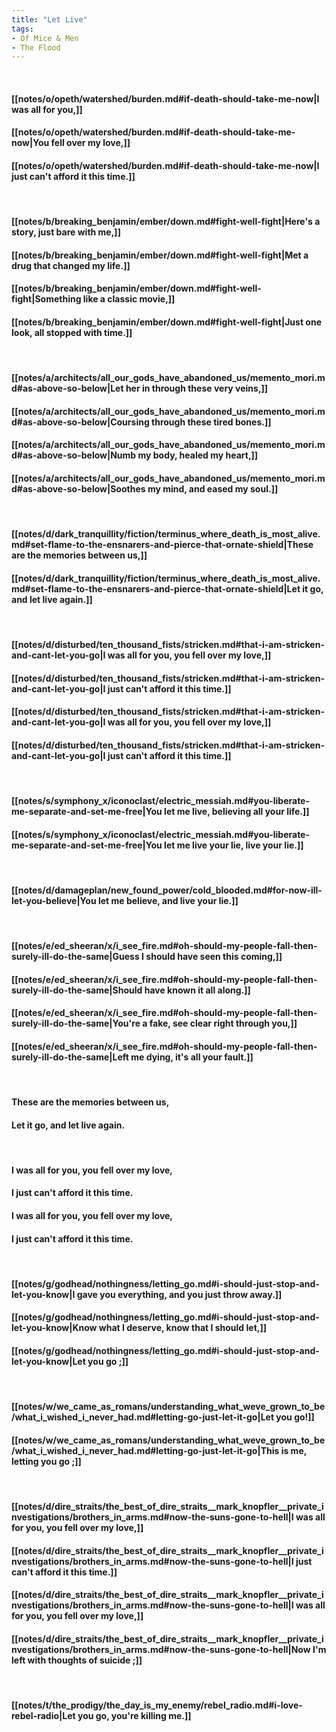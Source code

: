 ```yaml
---
title: "Let Live"
tags:
- Of Mice & Men
- The Flood
---
```

&nbsp;
#### [[notes/o/opeth/watershed/burden.md#if-death-should-take-me-now|I was all for you,]]
#### [[notes/o/opeth/watershed/burden.md#if-death-should-take-me-now|You fell over my love,]]
#### [[notes/o/opeth/watershed/burden.md#if-death-should-take-me-now|I just can't afford it this time.]]
&nbsp;
#### [[notes/b/breaking_benjamin/ember/down.md#fight-well-fight|Here's a story, just bare with me,]]
#### [[notes/b/breaking_benjamin/ember/down.md#fight-well-fight|Met a drug that changed my life.]]
#### [[notes/b/breaking_benjamin/ember/down.md#fight-well-fight|Something like a classic movie,]]
#### [[notes/b/breaking_benjamin/ember/down.md#fight-well-fight|Just one look, all stopped with time.]]
&nbsp;
#### [[notes/a/architects/all_our_gods_have_abandoned_us/memento_mori.md#as-above-so-below|Let her in through these very veins,]]
#### [[notes/a/architects/all_our_gods_have_abandoned_us/memento_mori.md#as-above-so-below|Coursing through these tired bones.]]
#### [[notes/a/architects/all_our_gods_have_abandoned_us/memento_mori.md#as-above-so-below|Numb my body, healed my heart,]]
#### [[notes/a/architects/all_our_gods_have_abandoned_us/memento_mori.md#as-above-so-below|Soothes my mind, and eased my soul.]]
&nbsp;
#### [[notes/d/dark_tranquillity/fiction/terminus_where_death_is_most_alive.md#set-flame-to-the-ensnarers-and-pierce-that-ornate-shield|These are the memories between us,]]
#### [[notes/d/dark_tranquillity/fiction/terminus_where_death_is_most_alive.md#set-flame-to-the-ensnarers-and-pierce-that-ornate-shield|Let it go, and let live again.]]
&nbsp;
#### [[notes/d/disturbed/ten_thousand_fists/stricken.md#that-i-am-stricken-and-cant-let-you-go|I was all for you, you fell over my love,]]
#### [[notes/d/disturbed/ten_thousand_fists/stricken.md#that-i-am-stricken-and-cant-let-you-go|I just can't afford it this time.]]
#### [[notes/d/disturbed/ten_thousand_fists/stricken.md#that-i-am-stricken-and-cant-let-you-go|I was all for you, you fell over my love,]]
#### [[notes/d/disturbed/ten_thousand_fists/stricken.md#that-i-am-stricken-and-cant-let-you-go|I just can't afford it this time.]]
&nbsp;
#### [[notes/s/symphony_x/iconoclast/electric_messiah.md#you-liberate-me-separate-and-set-me-free|You let me live, believing all your life.]]
#### [[notes/s/symphony_x/iconoclast/electric_messiah.md#you-liberate-me-separate-and-set-me-free|You let me live your lie, live your lie.]]
&nbsp;
#### [[notes/d/damageplan/new_found_power/cold_blooded.md#for-now-ill-let-you-believe|You let me believe, and live your lie.]]
&nbsp;
#### [[notes/e/ed_sheeran/x/i_see_fire.md#oh-should-my-people-fall-then-surely-ill-do-the-same|Guess I should have seen this coming,]]
#### [[notes/e/ed_sheeran/x/i_see_fire.md#oh-should-my-people-fall-then-surely-ill-do-the-same|Should have known it all along.]]
#### [[notes/e/ed_sheeran/x/i_see_fire.md#oh-should-my-people-fall-then-surely-ill-do-the-same|You're a fake, see clear right through you,]]
#### [[notes/e/ed_sheeran/x/i_see_fire.md#oh-should-my-people-fall-then-surely-ill-do-the-same|Left me dying, it's all your fault.]]
&nbsp;
#### These are the memories between us,
#### Let it go, and let live again.
&nbsp;
#### I was all for you, you fell over my love,
#### I just can't afford it this time.
#### I was all for you, you fell over my love,
#### I just can't afford it this time.
&nbsp;
#### [[notes/g/godhead/nothingness/letting_go.md#i-should-just-stop-and-let-you-know|I gave you everything, and you just throw away.]]
#### [[notes/g/godhead/nothingness/letting_go.md#i-should-just-stop-and-let-you-know|Know what I deserve, know that I should let,]]
#### [[notes/g/godhead/nothingness/letting_go.md#i-should-just-stop-and-let-you-know|Let you go ;]]
&nbsp;
#### [[notes/w/we_came_as_romans/understanding_what_weve_grown_to_be/what_i_wished_i_never_had.md#letting-go-just-let-it-go|Let you go!]]
#### [[notes/w/we_came_as_romans/understanding_what_weve_grown_to_be/what_i_wished_i_never_had.md#letting-go-just-let-it-go|This is me, letting you go ;]]
&nbsp;
#### [[notes/d/dire_straits/the_best_of_dire_straits__mark_knopfler__private_investigations/brothers_in_arms.md#now-the-suns-gone-to-hell|I was all for you, you fell over my love,]]
#### [[notes/d/dire_straits/the_best_of_dire_straits__mark_knopfler__private_investigations/brothers_in_arms.md#now-the-suns-gone-to-hell|I just can't afford it this time.]]
#### [[notes/d/dire_straits/the_best_of_dire_straits__mark_knopfler__private_investigations/brothers_in_arms.md#now-the-suns-gone-to-hell|I was all for you, you fell over my love,]]
#### [[notes/d/dire_straits/the_best_of_dire_straits__mark_knopfler__private_investigations/brothers_in_arms.md#now-the-suns-gone-to-hell|Now I'm left with thoughts of suicide ;]]
&nbsp;
#### [[notes/t/the_prodigy/the_day_is_my_enemy/rebel_radio.md#i-love-rebel-radio|Let you go, you're killing me.]]
